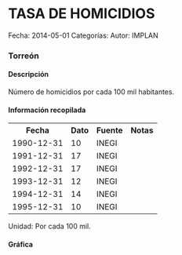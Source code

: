 TASA DE HOMICIDIOS
=====

Fecha: 2014-05-01
Categorías: 
Autor: IMPLAN

### Torreón

#### Descripción

Número de homicidios por cada 100 mil habitantes.

#### Información recopilada

<table class="table table-hover table-bordered">
  <tr><th>Fecha</th><th>Dato</th><th>Fuente</th><th>Notas</th></tr>
  <tr><td>1990-12-31</td><td>10</td><td>INEGI</td><td></td></tr>
  <tr><td>1991-12-31</td><td>17</td><td>INEGI</td><td></td></tr>
  <tr><td>1992-12-31</td><td>17</td><td>INEGI</td><td></td></tr>
  <tr><td>1993-12-31</td><td>12</td><td>INEGI</td><td></td></tr>
  <tr><td>1994-12-31</td><td>14</td><td>INEGI</td><td></td></tr>
  <tr><td>1995-12-31</td><td>10</td><td>INEGI</td><td></td></tr>
</table>

Unidad: Por cada 100 mil.

#### Gráfica

<div id="Morrisafewwgei" class="grafica"></div>
  <!-- JAVASCRIPT DE LA GRAFICA EN Morrisafewwgei -->
  <script>
  new Morris.Bar({
    element: 'Morrisafewwgei',
    data: [
      { fecha: '1990-12-31', dato: 10 },
      { fecha: '1991-12-31', dato: 17 },
      { fecha: '1992-12-31', dato: 17 },
      { fecha: '1993-12-31', dato: 12 },
      { fecha: '1994-12-31', dato: 14 },
      { fecha: '1995-12-31', dato: 10 }
    ],
    xkey: 'fecha',
    ykeys: ['dato'],
    labels: ['Dato']
  });
  </script>
